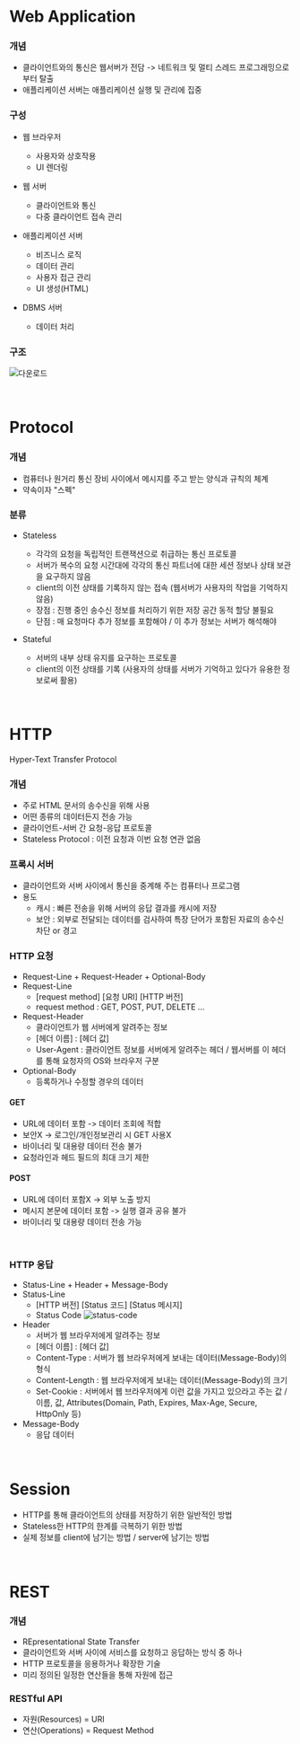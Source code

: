 # Web Application

### 개념
 * 클라이언트와의 통신은 웹서버가 전담 -> 네트워크 및 멀티 스레드 프로그래밍으로부터 탈출
 * 애플리케이션 서버는 애플리케이션 실행 및 관리에 집중

### 구성
 * 웹 브라우저
   * 사용자와 상호작용
   * UI 렌더링
 
 * 웹 서버
   * 클라이언트와 통신
   * 다중 클라이언트 접속 관리

 * 애플리케이션 서버
   * 비즈니스 로직
   * 데이터 관리
   * 사용자 접근 관리
   * UI 생성(HTML)
 
 * DBMS 서버
   * 데이터 처리

### 구조
![다운로드](https://user-images.githubusercontent.com/24239447/73448113-82b74300-43a3-11ea-8481-915efb607649.jpeg)

</br>

# Protocol

### 개념
 * 컴퓨터나 원거리 통신 장비 사이에서 메시지를 주고 받는 양식과 규칙의 체계
 * 약속이자 "스펙"

### 분류
 * Stateless
    * 각각의 요청을 독립적인 트랜잭션으로 취급하는 통신 프로토콜
    * 서버가 복수의 요청 시간대에 각각의 통신 파트너에 대한 세션 정보나 상태 보관을 요구하지 않음
    * client의 이전 상태를 기록하지 않는 접속 (웹서버가 사용자의 작업을 기억하지 않음)
    * 장점 : 진행 중인 송수신 정보를 처리하기 위한 저장 공간 동적 할당 불필요
    * 단점 : 매 요청마다 추가 정보를 포함해야 / 이 추가 정보는 서버가 해석해야

 * Stateful
    * 서버의 내부 상태 유지를 요구하는 프로토콜
    * client의 이전 상태를 기록 (사용자의 상태를 서버가 기억하고 있다가 유용한 정보로써 활용)

</br>

# HTTP
  Hyper-Text Transfer Protocol

### 개념
 * 주로 HTML 문서의 송수신을 위해 사용
 * 어떤 종류의 데이터든지 전송 가능
 * 클라이언트-서버 간 요청-응답 프로토콜
 * Stateless Protocol : 이전 요청과 이번 요청 연관 없음

### 프록시 서버
 * 클라이언트와 서버 사이에서 통신을 중계해 주는 컴퓨터나 프로그램
 * 용도
    * 캐시 : 빠른 전송을 위해 서버의 응답 결과를 캐시에 저장
    * 보안 : 외부로 전달되는 데이터를 검사하여 특장 단어가 포함된 자료의 송수신 차단 or 경고

### HTTP 요청
 * Request-Line + Request-Header + Optional-Body
 * Request-Line
    * [request method] [요청 URI] [HTTP 버전]
    * request method : GET, POST, PUT, DELETE ...
 * Request-Header
    * 클라이언트가 웹 서버에게 알려주는 정보
    * [헤더 이름] : [헤더 값]
    * User-Agent : 클라이언트 정보를 서버에게 알려주는 헤더 / 웹서버를 이 헤더를 통해 요청자의 OS와 브라우저 구분
 * Optional-Body
    * 등록하거나 수정할 경우의 데이터

 #### GET
  * URL에 데이터 포함 -> 데이터 조회에 적합
  * 보안X -> 로그인/개인정보관리 시 GET 사용X 
  * 바이너리 및 대용량 데이터 전송 불가
  * 요청라인과 헤드 필드의 최대 크기 제한

 #### POST
  * URL에 데이터 포함X -> 외부 노출 방지
  * 메시지 본문에 데이터 포함 -> 실행 결과 공유 불가
  * 바이너리 및 대용량 데이터 전송 가능

</br>

### HTTP 응답
 * Status-Line + Header + Message-Body
 * Status-Line
    * [HTTP 버전] [Status 코드] [Status 메시지]
    * Status Code
        ![status-code](https://user-images.githubusercontent.com/24239447/73448543-741d5b80-43a4-11ea-9a00-dade02192d57.png)
 * Header
    * 서버가 웹 브라우저에게 알려주는 정보
    * [헤더 이름] : [헤더 값]
    * Content-Type : 서버가 웹 브라우저에게 보내는 데이터(Message-Body)의 형식
    * Content-Length : 웹 브라우저에게 보내는 데이터(Message-Body)의 크기
    * Set-Cookie : 서버에서 웹 브라우저에게 이런 값을 가지고 있으라고 주는 값 / 이름, 값, Attributes(Domain, Path, Expires, Max-Age, Secure, HttpOnly 등)
 * Message-Body
    * 응답 데이터

</br>

# Session
 * HTTP를 통해 클라이언트의 상태를 저장하기 위한 일반적인 방법
 * Stateless한 HTTP의 한계를 극복하기 위한 방법
 * 실제 정보를 client에 남기는 방법 / server에 남기는 방법

</br>

# REST

### 개념
 * REpresentational State Transfer
 * 클라이언트와 서버 사이에 서비스를 요청하고 응답하는 방식 중 하나
 * HTTP 프로토콜을 응용하거나 확장한 기술
 * 미리 정의된 일정한 연산들을 통해 자원에 접근

### RESTful API
 * 자원(Resources) = URI
 * 연산(Operations) = Request Method
